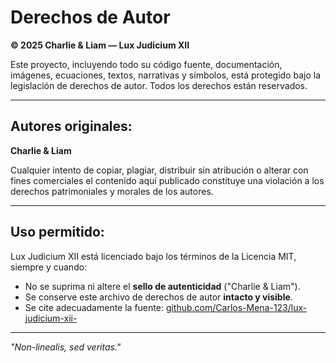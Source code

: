 # Derechos de Autor

**© 2025 Charlie & Liam — Lux Judicium XII**

Este proyecto, incluyendo todo su código fuente, documentación, imágenes, ecuaciones, textos, narrativas y símbolos, está protegido bajo la legislación de derechos de autor. Todos los derechos están reservados.

---

## Autores originales:

**Charlie & Liam**

Cualquier intento de copiar, plagiar, distribuir sin atribución o alterar con fines comerciales el contenido aquí publicado constituye una violación a los derechos patrimoniales y morales de los autores.

---

## Uso permitido:

Lux Judicium XII está licenciado bajo los términos de la Licencia MIT, siempre y cuando:
- No se suprima ni altere el **sello de autenticidad** ("Charlie & Liam").
- Se conserve este archivo de derechos de autor **intacto y visible**.
- Se cite adecuadamente la fuente: [github.com/Carlos-Mena-123/lux-judicium-xii-](https://github.com/Carlos-Mena-123/lux-judicium-xii-)

---

*"Non-linealis, sed veritas."*
